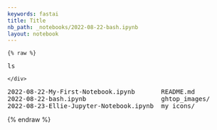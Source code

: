 ```yaml
---
keywords: fastai
title: Title
nb_path: _notebooks/2022-08-22-bash.ipynb
layout: notebook
---
```


<!--
#################################################
### THIS FILE WAS AUTOGENERATED! DO NOT EDIT! ###
#################################################
# file to edit: _notebooks/2022-08-22-bash.ipynb
-->

<div class="container" id="notebook-container">
        
    {% raw %}
    
<div class="cell border-box-sizing code_cell rendered">
<div class="input">

<div class="inner_cell">
    <div class="input_area">
<div class=" highlight hl-ipython3"><pre><span></span><span class="n">ls</span>
</pre></div>

    </div>
</div>
</div>

<div class="output_wrapper">
<div class="output">

<div class="output_area">

<div class="output_subarea output_stream output_stdout output_text">
<pre>2022-08-22-My-First-Notebook.ipynb       README.md
2022-08-22-bash.ipynb                    <span class="ansi-blue-intense-fg ansi-bold">ghtop_images</span>/
2022-08-23-Ellie-Jupyter-Notebook.ipynb  <span class="ansi-blue-intense-fg ansi-bold">my_icons</span>/
</pre>
</div>
</div>

</div>
</div>

</div>
    {% endraw %}

</div>
 

